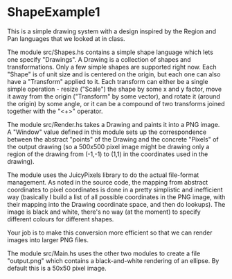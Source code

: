 # ShapeExample1

This is a simple drawing system with a design inspired by the Region
and Pan languages that we looked at in class.

The module src/Shapes.hs contains a simple shape language which lets
one specify "Drawings". A Drawing is a collection of shapes and
transformations.  Only a few simple shapes are supported right
now. Each "Shape" is of unit size and is centered on the origin, but
each one can also have a "Transform" applied to it. Each transform can
either be a single simple operation - resize ("Scale") the shape by
some x and y factor, move it away from the origin ("Transform" by some
vector), and rotate it (around the origin) by some angle, or it can be
a compound of two transforms joined together with the "<+>" operator.

The module src/Render.hs takes a Drawing and paints it into a PNG
image. A "Window" value defined in this module sets up the
correspondence between the abstract "points" of the Drawing and the
concrete "Pixels" of the output drawing (so a 500x500 pixel image
might be drawing only a region of the drawing from (-1,-1) to (1,1) in
the coordinates used in the drawing).

The module uses the JuicyPixels library to do the actual file-format
management. As noted in the source code, the mapping from abstract
coordinates to pixel coordinates is done in a pretty simplistic and
inefficient way (basically I build a list of all possible coordinates
in the PNG image, with their mapping into the Drawing coordinate
space, and then do lookups). The image is black and white, there's no
way (at the moment) to specify different colours for different shapes.

Your job is to make this conversion more efficient so that we can
render images into larger PNG files.

The module src/Main.hs uses the other two modules to create a file
"output.png" which contains a black-and-white rendering of an
ellipse. By default this is a 50x50 pixel image.